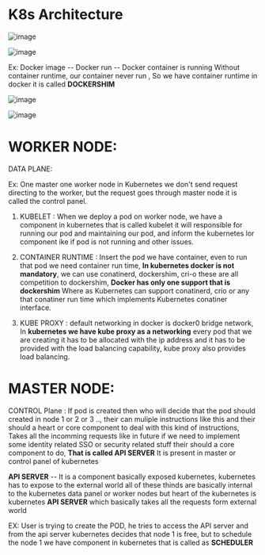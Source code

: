 # K8s Architecture

![image](https://github.com/pavankumar0077/Devops-tools/assets/40380941/90b29d62-6707-4a1d-bd20-def330b56634)

![image](https://github.com/pavankumar0077/Devops-tools/assets/40380941/ab4383e7-e451-4a8b-9e0c-74f79c3378b5)

Ex: Docker image -- Docker run -- Docker container is running 
Without container runtime, our container never run , So we have container runtime in docker it is called
**DOCKERSHIM**

![image](https://github.com/pavankumar0077/Devops-tools/assets/40380941/5a7f3d73-ae85-4a10-a4bb-e8877435013e)

![image](https://github.com/pavankumar0077/Devops-tools/assets/40380941/04d2064b-3bdd-4afa-95fd-4189a42808d2)

# WORKER NODE:
DATA PLANE:

Ex: One master one worker node in Kubernetes we don't send request directing to the worker, but the request 
goes through master node it is called the control panel.
1) KUBELET : When we deploy a pod on worker node, we have a component in kubernetes that is called kubelet it will responsible for running our pod and maintaining our pod, and inform the kubernetes lor component ike if pod is not running and other issues.
   
2) CONTAINER RUNTIME : Insert the pod we have container, even to run that pod we need container run time, **In kubernetes docker is not mandatory**, we can use conatinerd, dockershim, cri-o these are all competition to dockershim, **Docker has only one support that is dockershim** Where as Kubernetes can support conatinerd, crio or any that conatiner run time which implements Kubernetes conatiner interface.

3) KUBE PROXY :  default networking in docker is docker0 bridge network, In **kubernetes we have kube proxy as a networking** every pod that we are creating it has to be allocated with the ip address and it has to be provided with the load balancing capability, kube proxy also provides load balancing.

# MASTER NODE:

CONTROL Plane : If pod is created then who will decide that the pod should created in node 1 or 2 or 3 .., their can muliple instructions like this and their should a  heart or core component to deal with this kind of instructions, Takes all the incomming requests like in future if we need to implement some identity related SSO or security related stuff their should a core component to do, **That is called API SERVER**
It is present in master or control panel of kubernetes 

**API SERVER** -- It is a component basically exposed kubernetes, kubernetes has to expose to the external
world all of these thinds are basically internal to the kubernetes data panel or worker nodes but heart of the kubernetes is kubernetes **API SERVER** which basically takes all the requests form external world

EX: User is trying to create the POD, he tries to access the API server and from the api server kubernetes
decides that node 1 is free, but to schedule the node 1 we have component in kubernetes that is called as
**SCHEDULER**






 
